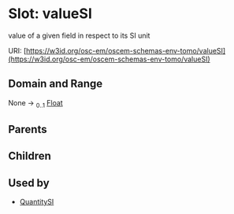 
# Slot: valueSI

value of a given field in respect to its SI unit

URI: [https://w3id.org/osc-em/oscem-schemas-env-tomo/valueSI](https://w3id.org/osc-em/oscem-schemas-env-tomo/valueSI)


## Domain and Range

None &#8594;  <sub>0..1</sub> [Float](types/Float.md)

## Parents


## Children


## Used by

 * [QuantitySI](QuantitySI.md)
